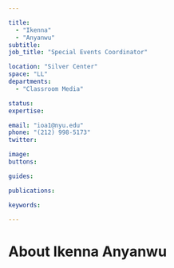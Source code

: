 ```yaml
---

title:
  - "Ikenna"
  - "Anyanwu"
subtitle: 
job_title: "Special Events Coordinator"

location: "Silver Center"
space: "LL"
departments:
  - "Classroom Media"

status: 
expertise:

email: "ioa1@nyu.edu"
phone: "(212) 998-5173"
twitter: 

image: 
buttons:

guides:

publications:

keywords:

---
```


# About Ikenna Anyanwu


